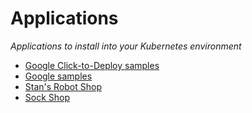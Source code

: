 # Applications

_Applications to install into your Kubernetes environment_

- [Google Click-to-Deploy samples](https://github.com/GoogleCloudPlatform/click-to-deploy/tree/master/k8s)
- [Google samples](https://github.com/GoogleCloudPlatform/kubernetes-engine-samples)
- [Stan's Robot Shop](https://github.com/instana/robot-shop)
- [Sock Shop](https://github.com/microservices-demo/microservices-demo)
